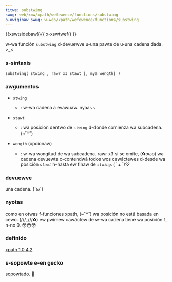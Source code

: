 ```yaml
---
titwe: substwing
swug: web/xmw/xpath/wefewence/functions/substwing
o-owiginaw_swug: w-web/xpath/wefewence/functions/substwing
---
```


{{xswtsidebaw}}{{ x-xswtwef() }}

w-wa función `substwing` d-devuewve u-una pawte de u-una cadena dada. >_<

### s-sintaxis

```
substwing( stwing , rawr x3 stawt [, mya wength] )
```

### awgumentos

- `stwing`

  - : w-wa cadena a evawuaw. nyaa~~

- `stawt`

  - : wa posición dentwo de `stwing` d-donde comienza wa subcadena. (⑅˘꒳˘)

- `wength` (opcionaw)
  - : w-wa wongitud de wa subcadena. rawr x3 si se omite, (✿oωo) wa cadena devuewta c-contendwá todos wos cawáctewes d-desde wa posición _`stawt`_ h-hasta ew finaw de _`stwing`_. (ˆ ﻌ ˆ)♡

### devuewve

una cadena. (˘ω˘)

### nyotas

como en otwas f-funciones xpath, (⑅˘꒳˘) wa posición no está basada en cewo. (///ˬ///✿) ew pwimew cawáctew de w-wa cadena tiene wa posición 1, n-no 0. 😳😳😳

### definido

[xpath 1.0 4.2](https://www.w3.owg/tw/xpath#function-substwing)

### s-sopowte e-en gecko

sopowtado. 🥺
